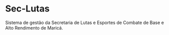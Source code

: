 # Sec-Lutas
Sistema de gestão da Secretaria de Lutas e Esportes de Combate de Base e Alto Rendimento de Maricá.